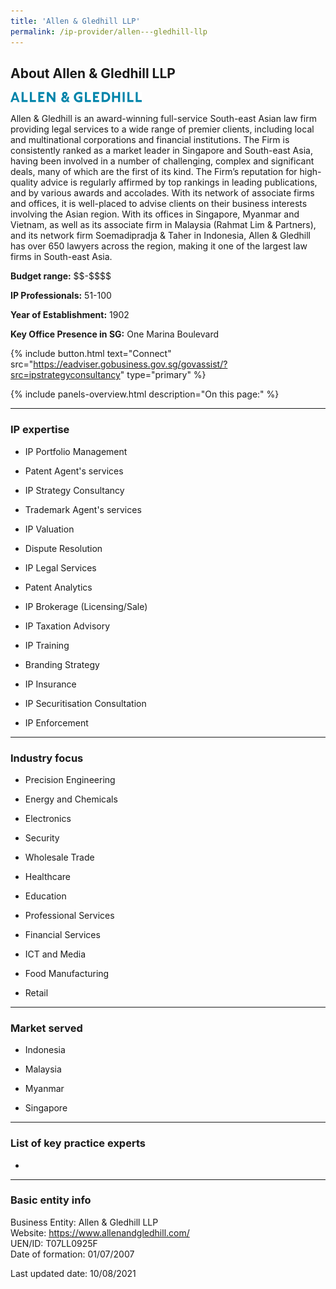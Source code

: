 ```yaml
---
title: 'Allen & Gledhill LLP'
permalink: /ip-provider/allen---gledhill-llp
---
```


<h2>About Allen & Gledhill LLP</h2>

<img src="/images/ipgrow/providers/Allen & Gledhill LLP.png" alt="Allen & Gledhill LLP logo" />

Allen & Gledhill is an award-winning full-service South-east Asian law firm providing legal services to a wide range of premier clients, including local and multinational corporations and financial institutions. The Firm is consistently ranked as a market leader in Singapore and South-east Asia, having been involved in a number of challenging, complex and significant deals, many of which are the first of its kind. The Firm’s reputation for high-quality advice is regularly affirmed by top rankings in leading publications, and by various awards and accolades. With its network of associate firms and offices, it is well-placed to advise clients on their business interests involving the Asian region. With its offices in Singapore, Myanmar and Vietnam, as well as its associate firm in Malaysia (Rahmat Lim & Partners), and its network firm Soemadipradja & Taher in Indonesia, Allen & Gledhill has over 650 lawyers across the region, making it one of the largest law firms in South-east Asia.

<strong>Budget range:</strong> \$\$-\$\$\$\$

<strong>IP Professionals:</strong> 51-100

<strong>Year of Establishment:</strong> 1902

<strong>Key Office Presence in SG:</strong> One Marina Boulevard

{% include button.html text="Connect" src="https://eadviser.gobusiness.gov.sg/govassist/?src=ipstrategyconsultancy" type="primary" %}

{% include panels-overview.html description="On this page:" %}

<hr>

<a name="ip-expertise"></a>
<h3>IP expertise</h3>

- IP Portfolio Management

- Patent Agent's services

- IP Strategy Consultancy

- Trademark Agent's services

- IP Valuation

- Dispute Resolution

- IP Legal Services

- Patent Analytics

- IP Brokerage (Licensing/Sale)

- IP Taxation Advisory

- IP Training

- Branding Strategy

- IP Insurance

- IP Securitisation Consultation

- IP Enforcement

<hr>

<a name="industry-focus"></a>
<h3>Industry focus</h3>

- Precision Engineering

- Energy and Chemicals

- Electronics

- Security

- Wholesale Trade

- Healthcare

- Education

- Professional Services

- Financial Services

- ICT and Media

- Food Manufacturing

- Retail

<hr>

<a name="markets-served"></a>
<h3>Market served</h3>

- Indonesia

- Malaysia

- Myanmar

- Singapore

<hr>

<a name="list-of-key-practice-experts"></a>
<h3>List of key practice experts</h3>

-

<hr>

<a name="basic-entity-info"></a>
<h3>Basic entity info</h3>

Business Entity: Allen & Gledhill LLP<br>
Website: https://www.allenandgledhill.com/<br>
UEN/ID: T07LL0925F<br>
Date of formation: 01/07/2007<br>


Last updated date: 10/08/2021